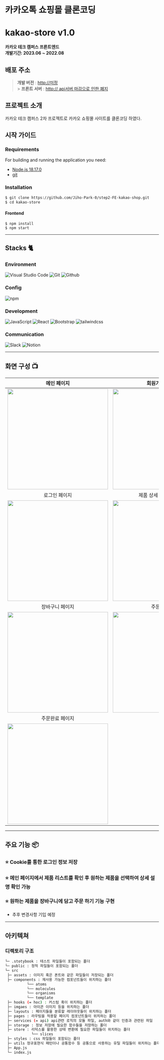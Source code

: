 # 카카오톡 쇼핑몰 클론코딩

<div align="center">


</div>

# kakao-store v1.0

**카카오 테크 캠퍼스 프론트엔드**
<br/>
**개발기간: 2023.06 ~ 2022.08**

## 배포 주소

> **개발 버전** : [http://미정]() <br> > **프론트 서버** : [http:// api서버 마감으로 인한 폐지]()

## 프로젝트 소개

카카오 테크 캠퍼스 2차 프로젝트로 카카오 쇼핑몰 사이트를 클론코딩 하였다. 

## 시작 가이드

### Requirements

For building and running the application you need:

- [Node.js 18.17.0](https://nodejs.org/ca)
- [git](https://git-scm.com/downloads)

### Installation

```bash
$ git clone https://github.com/Jiho-Park-0/step2-FE-kakao-shop.git
$ cd kakao-store
```

#### Frontend

```
$ npm install
$ npm start
```

---

## Stacks 🐈

### Environment

![Visual Studio Code](https://img.shields.io/badge/Visual%20Studio%20Code-007ACC?style=for-the-badge&logo=Visual%20Studio%20Code&logoColor=white)
![Git](https://img.shields.io/badge/Git-F05032?style=for-the-badge&logo=Git&logoColor=white)
![Github](https://img.shields.io/badge/GitHub-181717?style=for-the-badge&logo=GitHub&logoColor=white)

### Config

![npm](https://img.shields.io/badge/npm-CB3837?style=for-the-badge&logo=npm&logoColor=white)

### Development

![JavaScript](https://img.shields.io/badge/JavaScript-F7DF1E?style=for-the-badge&logo=Javascript&logoColor=white)
![React](https://img.shields.io/badge/React-20232A?style=for-the-badge&logo=react&logoColor=61DAFB)
![Bootstrap](https://img.shields.io/badge/Bootstrap-7952B3?style=for-the-badge&logo=Bootstrap&logoColor=white)
![tailwindcss](https://img.shields.io/badge/tailwindcss-06B6D4?style=for-the-badge&logo=tailwindcss&logoColor=white)

### Communication

![Slack](https://img.shields.io/badge/Slack-4A154B?style=for-the-badge&logo=Slack&logoColor=white)
![Notion](https://img.shields.io/badge/Notion-000000?style=for-the-badge&logo=Notion&logoColor=white)

---

## 화면 구성 📺

|                                                           메인 페이지                                                            |                                                         회원가입 페이지                                                          |
| :------------------------------------------------------------------------------------------------------------------------------: | :------------------------------------------------------------------------------------------------------------------------------: |
| <img width="329" src="https://github.com/Jiho-Park-0/step2-FE-kakao-shop/assets/79912184/f61311a3-256b-4d69-850d-17353761b1bb"/> | <img width="329" src="https://github.com/Jiho-Park-0/step2-FE-kakao-shop/assets/79912184/8c3ab72a-5904-4718-9ac0-bf0bc47662e5"/> |
|                                                          로그인 페이지                                                           |                                                     제품 상세 페이지 페이지                                                      |
| <img width="329" src="https://github.com/Jiho-Park-0/step2-FE-kakao-shop/assets/79912184/6f6a58a3-da76-4c1e-91f9-24b4bd15b0d8"/> | <img width="329" src="https://github.com/Jiho-Park-0/step2-FE-kakao-shop/assets/79912184/9562a05f-151f-47d4-bffd-3b112c51f36d"/> |
|                                                         장바구니 페이지                                                          |                                                           주문 페이지                                                            |
| <img width="329" src="https://github.com/Jiho-Park-0/step2-FE-kakao-shop/assets/79912184/0294c2d9-a92e-4e65-87e7-019a5d22cc15"/> | <img width="329" src="https://github.com/Jiho-Park-0/step2-FE-kakao-shop/assets/79912184/c8ef7daa-9525-4548-98bd-6c6aace77255"/> |
|                                                         주문완료 페이지                                                          |                                                                                                                                  |
| <img width="329" src="https://github.com/Jiho-Park-0/step2-FE-kakao-shop/assets/79912184/50daaa1c-0571-47a5-8865-7cc0996516d6"/> |                                                                                                        |

---

## 주요 기능 📦

### ⭐️ Cookie를 통한 로그인 정보 저장

### ⭐️ 메인 페이지에서 제품 리스트를 확인 후 원하는 제품을 선택하여 상세 설명 확인 가능

### ⭐️ 원하는 제품을 장바구니에 담고 주문 하기 기능 구현

- 추후 변경사항 기입 예정

---

## 아키텍쳐

### 디렉토리 구조

```bash
└─ .stotybook : 테스트 파일들이 포함되는 폴더
└─ public : 정적 파일들이 포함되는 폴더
└─ src
 ├─ assets : 이미지 혹은 폰트와 같은 파일들이 저장되는 폴더
 ├─ components : 재사용 가능한 컴포넌트들이 위치하는 폴더
          └── atoms
          └── molecules
          └── organisms
          └── template
 ├─ hooks (= hoc) : 커스텀 훅이 위치하는 폴더
 ├─ imgaes : 아이콘 이미지 등을 위치하는 폴더
 ├─ layouts : 페이지들을 분류할 레이아웃들이 위치하는 폴더
 ├─ pages : 라우팅을 적용할 페이지 컴포넌트들이 위치하는 폴더
 ├─ services (= api) api관련 로직의 모듈 파일, auth와 같이 인증과 관련된 파일
 ├─ storage : 정보 저장에 필요한 함수들을 저장하는 폴더
 ├─ store : 리덕스를 활용한 상태 변환에 필요한 파일들이 위치하는 폴더
            └── slices
 ├─ styles : css 파일들이 포함되는 폴더
 ├─ utils 정규표현식 패턴이나 공통함수 등 공통으로 사용하는 유틸 파일들이 위치하는 폴더
 ├─ App.js
 └─ index.js
```
